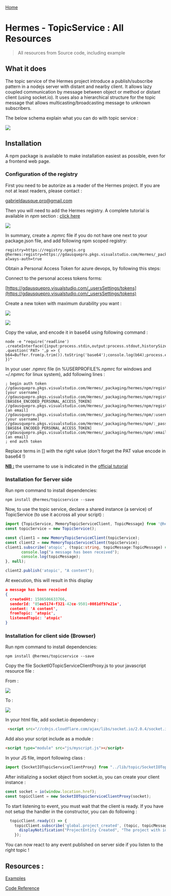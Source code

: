 [Home](./README.md)

# Hermes - TopicService : All Resources
>All resources from Source code, including example 

## What it does

The topic service of the Hermes project introduce a publish/subscribe pattern in a nodejs server with distant and nearby client. 
It allows lazy coupled communication by message between object or method or distant client (using socket.io). 
It uses also a hierarchical structure for the topic message that allows multicasting/broadcasting message to unknown subscribers.

The below schema explain what you can do with topic service : 

![](Images/topicservice-schemas.png)

## Installation

A npm package is available to make installation easiest as possible, even for a frontend web page.

### Configuration of the registry

First you need to be autorize as a reader of the Hermes project. If you are not at least readers, please contact : 

[gabrieldausque.pro@gmail.com](mailto:gabrieldausque.pro@gmail.com)

Then you will need to add the Hermes registry. A complete tutorial is available in *npm* section : [click here](https://gdausquepro.visualstudio.com/Hermes/_packaging?_a=connect&feed=hermes)

![](Images/npm-feed-connect-001.png)

In summary, create a .npmrc file if you do not have one next to your package.json file, and add following npm scoped registry:

```
registry=https://registry.npmjs.org
@hermes:registry=https://gdausquepro.pkgs.visualstudio.com/Hermes/_packaging/hermes/npm/registry/
always-auth=true
```   

Obtain a Personal Access Token for azure devops, by following this steps: 

Connect to the personal access tokens forms:

[https://gdausquepro.visualstudio.com/_usersSettings/tokens](https://gdausquepro.visualstudio.com/_usersSettings/tokens)

Create a new token with maximum durability you want : 

![](Images/pat-001.png)

![](Images/pat-002.png)

Copy the value, and encode it in base64 using following command :

 ```
 node -e "require('readline') .createInterface({input:process.stdin,output:process.stdout,historySize:0}) .question('PAT> ',p => { b64=Buffer.from(p.trim()).toString('base64');console.log(b64);process.exit(); })"
 ```

In your user .npmrc file (in %USERPROFILE%\.npmrc for windows and ~/.npmrc for linux system), add following lines :

```
; begin auth token
//gdausquepro.pkgs.visualstudio.com/Hermes/_packaging/hermes/npm/registry/:username=[your username]
//gdausquepro.pkgs.visualstudio.com/Hermes/_packaging/hermes/npm/registry/:_password=[BASE64_ENCODED_PERSONAL_ACCESS_TOKEN]
//gdausquepro.pkgs.visualstudio.com/Hermes/_packaging/hermes/npm/registry/:email=[an email]
//gdausquepro.pkgs.visualstudio.com/Hermes/_packaging/hermes/npm/:username=[your username]
//gdausquepro.pkgs.visualstudio.com/Hermes/_packaging/hermes/npm/:_password=[BASE64_ENCODED_PERSONAL_ACCESS_TOKEN]
//gdausquepro.pkgs.visualstudio.com/Hermes/_packaging/hermes/npm/:email=[an email]
; end auth token
```
Replace terms in [] with the right value (don't forget the PAT value encode in base64 !)

**<u>NB :</u>** the username to use is indicated in the [official tutorial](https://gdausquepro.visualstudio.com/Hermes/_packaging?_a=connect&feed=hermes)

### Installation for Server side

Run npm command to install dependencies:

```
npm install @hermes/topicservice --save
```

Now, to use the topic service, declare a shared instance (a service) of TopicService (to use it accross all your script) : 

``` ts
import {TopicService, MemoryTopicServiceClient, TopicMessage} from '@hermes/topicservice';
const topicService = new TopicService();

const client1 = new MemoryTopicServiceClient(topicService);
const client2 = new MemoryTopicServiceClient(topicService);
client1.subscribe('atopic', (topic:string, topicMessage:TopicMessage) =>{
       console.log("a message has been received");
       console.log(topicMessage);
}, null);

client2.publish('atopic', "A content");

```
At execution, this will result in this display

``` json
a message has been received
{
  createdAt: 1586506633766,
  senderId: '85ee5174-f321-42ce-9501-0081df97e21e',
  content: 'A content',
  fromTopic: 'atopic',
  listenedTopic: 'atopic'
}
```

### Installation for client side (Browser)

 Run npm command to install dependencies:
 
 ```
npm install @hermes/topicservice --save
```

Copy the file SocketIOTopicServiceClientProxy.js to your javascript resource file : 

 From : 
 
 ![](Images/clientinstall-001.png)
 
 To : 
 
 ![](Images/clientinstall-002.png)

In your html file, add socket.io dependency : 

``` html
 <script src="//cdnjs.cloudflare.com/ajax/libs/socket.io/2.0.4/socket.io.js"></script>
```

Add also your script include as a module : 

 ``` html
 <script type="module" src="js/myscript.js"></script> 
 ```

In your JS file, import following class :
``` js
import {SocketIOTopicServiceClientProxy} from "../lib/topic/SocketIOTopicServiceClientProxy.js";
```
After initializing a socket object from socket.io, you can create your client instance :
``` js
const socket = io(window.location.href);
const topicClient = new SocketIOTopicServiceClientProxy(socket);
```
To start listening to event, you must wait that the client is ready. If you have not setup the handler in the constructor, you can do following :
``` js
  topicClient.ready(() => {
    topicClient.subscribe('global.project_created', (topic, topicMessage) => {
      displayNotification("ProjectEntity Created", "The project with id " + topicMessage.content.id + " has been created")
    });
```
You can now react to any event published on server side if you listen to the right topic !

## Resources :

[Examples](/Examples)

[Code Reference](/Reference)

